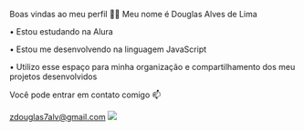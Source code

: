 Boas vindas ao meu perfil 💙💙
Meu nome é Douglas Alves de Lima

• Estou estudando na Alura

• Estou me desenvolvendo na linguagem JavaScript

• Utilizo esse espaço para minha organização e compartilhamento dos meu projetos desenvolvidos

Você pode entrar em contato comigo 📫

zdouglas7alv@gmail.com
![](https://www.google.com/url?sa=i&url=https%3A%2F%2Fwww.icegif.com%2Fneymar-da-silva-santos-junior-9%2F&psig=AOvVaw0oUVbpI9s7Too3H2RZlMfs&ust=1724850076107000&source=images&cd=vfe&opi=89978449&ved=0CBEQjRxqFwoTCOjLpLOdlYgDFQAAAAAdAAAAABAJ****)
